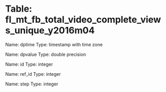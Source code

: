 Table: fl_mt_fb_total_video_complete_views_unique_y2016m04
==========================================================

Name: dptime
Type: timestamp with time zone

Name: dpvalue
Type: double precision

Name: id
Type: integer

Name: ref_id
Type: integer

Name: step
Type: integer

